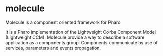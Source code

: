 # molecule
Molecule is a component oriented framework for Pharo

It is a Pharo implementation of the Lightweight Corba Component Model (Lightweight CCM).
Molecule provide a way to describe a software application as a components group. Components communicate by use of services, parameters and events propagation.
